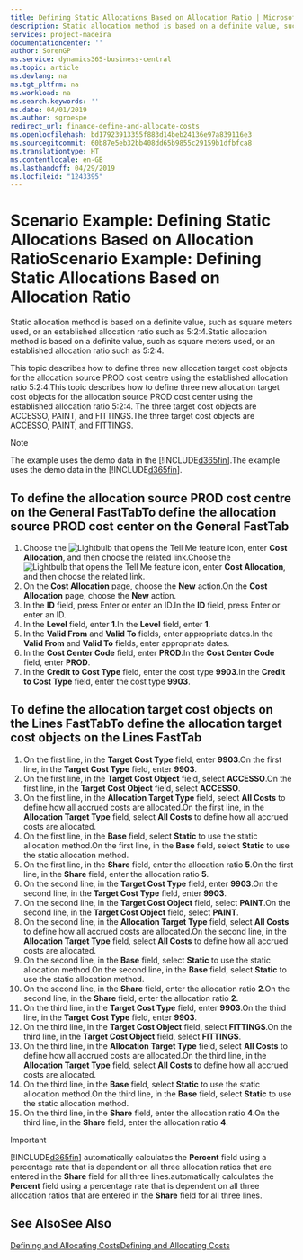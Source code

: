 ```yaml
---
title: Defining Static Allocations Based on Allocation Ratio | Microsoft Docs
description: Static allocation method is based on a definite value, such as square meters used, or an established allocation ratio such as 5:2:4.
services: project-madeira
documentationcenter: ''
author: SorenGP
ms.service: dynamics365-business-central
ms.topic: article
ms.devlang: na
ms.tgt_pltfrm: na
ms.workload: na
ms.search.keywords: ''
ms.date: 04/01/2019
ms.author: sgroespe
redirect_url: finance-define-and-allocate-costs
ms.openlocfilehash: bd17923913355f883d14beb24136e97a839116e3
ms.sourcegitcommit: 60b87e5eb32bb408dd65b9855c29159b1dfbfca8
ms.translationtype: HT
ms.contentlocale: en-GB
ms.lasthandoff: 04/29/2019
ms.locfileid: "1243395"
---
```

# <a name="scenario-example-defining-static-allocations-based-on-allocation-ratio"></a><span data-ttu-id="7180b-103">Scenario Example: Defining Static Allocations Based on Allocation Ratio</span><span class="sxs-lookup"><span data-stu-id="7180b-103">Scenario Example: Defining Static Allocations Based on Allocation Ratio</span></span>
<span data-ttu-id="7180b-104">Static allocation method is based on a definite value, such as square meters used, or an established allocation ratio such as 5:2:4.</span><span class="sxs-lookup"><span data-stu-id="7180b-104">Static allocation method is based on a definite value, such as square meters used, or an established allocation ratio such as 5:2:4.</span></span>  

<span data-ttu-id="7180b-105">This topic describes how to define three new allocation target cost objects for the allocation source PROD cost centre using the established allocation ratio 5:2:4.</span><span class="sxs-lookup"><span data-stu-id="7180b-105">This topic describes how to define three new allocation target cost objects for the allocation source PROD cost center using the established allocation ratio 5:2:4.</span></span> <span data-ttu-id="7180b-106">The three target cost objects are ACCESSO, PAINT, and FITTINGS.</span><span class="sxs-lookup"><span data-stu-id="7180b-106">The three target cost objects are ACCESSO, PAINT, and FITTINGS.</span></span>  

> [!NOTE]  
>  <span data-ttu-id="7180b-107">The example uses the demo data in the [!INCLUDE[d365fin](includes/d365fin_md.md)].</span><span class="sxs-lookup"><span data-stu-id="7180b-107">The example uses the demo data in the [!INCLUDE[d365fin](includes/d365fin_md.md)].</span></span>  

## <a name="to-define-the-allocation-source-prod-cost-center-on-the-general-fasttab"></a><span data-ttu-id="7180b-108">To define the allocation source PROD cost centre on the General FastTab</span><span class="sxs-lookup"><span data-stu-id="7180b-108">To define the allocation source PROD cost center on the General FastTab</span></span>  

1.  <span data-ttu-id="7180b-109">Choose the ![Lightbulb that opens the Tell Me feature](media/ui-search/search_small.png "Tell me what you want to do") icon, enter **Cost Allocation**, and then choose the related link.</span><span class="sxs-lookup"><span data-stu-id="7180b-109">Choose the ![Lightbulb that opens the Tell Me feature](media/ui-search/search_small.png "Tell me what you want to do") icon, enter **Cost Allocation**, and then choose the related link.</span></span>  
2.  <span data-ttu-id="7180b-110">On the **Cost Allocation** page, choose the **New** action.</span><span class="sxs-lookup"><span data-stu-id="7180b-110">On the **Cost Allocation** page, choose the **New** action.</span></span>  
3.  <span data-ttu-id="7180b-111">In the **ID** field, press Enter or enter an ID.</span><span class="sxs-lookup"><span data-stu-id="7180b-111">In the **ID** field, press Enter or enter an ID.</span></span>  
4.  <span data-ttu-id="7180b-112">In the **Level** field, enter **1**.</span><span class="sxs-lookup"><span data-stu-id="7180b-112">In the **Level** field, enter **1**.</span></span>  
5.  <span data-ttu-id="7180b-113">In the **Valid From** and **Valid To** fields, enter appropriate dates.</span><span class="sxs-lookup"><span data-stu-id="7180b-113">In the **Valid From** and **Valid To** fields, enter appropriate dates.</span></span>  
6.  <span data-ttu-id="7180b-114">In the **Cost Center Code** field, enter **PROD**.</span><span class="sxs-lookup"><span data-stu-id="7180b-114">In the **Cost Center Code** field, enter **PROD**.</span></span>  
7.  <span data-ttu-id="7180b-115">In the **Credit to Cost Type** field, enter the cost type **9903**.</span><span class="sxs-lookup"><span data-stu-id="7180b-115">In the **Credit to Cost Type** field, enter the cost type **9903**.</span></span>  

## <a name="to-define-the-allocation-target-cost-objects-on-the-lines-fasttab"></a><span data-ttu-id="7180b-116">To define the allocation target cost objects on the Lines FastTab</span><span class="sxs-lookup"><span data-stu-id="7180b-116">To define the allocation target cost objects on the Lines FastTab</span></span>  

1.  <span data-ttu-id="7180b-117">On the first line, in the **Target Cost Type** field, enter **9903**.</span><span class="sxs-lookup"><span data-stu-id="7180b-117">On the first line, in the **Target Cost Type** field, enter **9903**.</span></span>  
2.  <span data-ttu-id="7180b-118">On the first line, in the **Target Cost Object** field, select **ACCESSO**.</span><span class="sxs-lookup"><span data-stu-id="7180b-118">On the first line, in the **Target Cost Object** field, select **ACCESSO**.</span></span>  
3.  <span data-ttu-id="7180b-119">On the first line, in the **Allocation Target Type** field, select **All Costs** to define how all accrued costs are allocated.</span><span class="sxs-lookup"><span data-stu-id="7180b-119">On the first line, in the **Allocation Target Type** field, select **All Costs** to define how all accrued costs are allocated.</span></span>  
4.  <span data-ttu-id="7180b-120">On the first line, in the **Base** field, select **Static** to use the static allocation method.</span><span class="sxs-lookup"><span data-stu-id="7180b-120">On the first line, in the **Base** field, select **Static** to use the static allocation method.</span></span>  
5.  <span data-ttu-id="7180b-121">On the first line, in the **Share** field, enter the allocation ratio **5**.</span><span class="sxs-lookup"><span data-stu-id="7180b-121">On the first line, in the **Share** field, enter the allocation ratio **5**.</span></span>  
6.  <span data-ttu-id="7180b-122">On the second line, in the **Target Cost Type** field, enter **9903**.</span><span class="sxs-lookup"><span data-stu-id="7180b-122">On the second line, in the **Target Cost Type** field, enter **9903**.</span></span>  
7.  <span data-ttu-id="7180b-123">On the second line, in the **Target Cost Object** field, select **PAINT**.</span><span class="sxs-lookup"><span data-stu-id="7180b-123">On the second line, in the **Target Cost Object** field, select **PAINT**.</span></span>  
8.  <span data-ttu-id="7180b-124">On the second line, in the **Allocation Target Type** field, select **All Costs** to define how all accrued costs are allocated.</span><span class="sxs-lookup"><span data-stu-id="7180b-124">On the second line, in the **Allocation Target Type** field, select **All Costs** to define how all accrued costs are allocated.</span></span>  
9. <span data-ttu-id="7180b-125">On the second line, in the **Base** field, select **Static** to use the static allocation method.</span><span class="sxs-lookup"><span data-stu-id="7180b-125">On the second line, in the **Base** field, select **Static** to use the static allocation method.</span></span>  
10. <span data-ttu-id="7180b-126">On the second line, in the **Share** field, enter the allocation ratio **2**.</span><span class="sxs-lookup"><span data-stu-id="7180b-126">On the second line, in the **Share** field, enter the allocation ratio **2**.</span></span>  
11. <span data-ttu-id="7180b-127">On the third line, in the **Target Cost Type** field, enter **9903**.</span><span class="sxs-lookup"><span data-stu-id="7180b-127">On the third line, in the **Target Cost Type** field, enter **9903**.</span></span>  
12. <span data-ttu-id="7180b-128">On the third line, in the **Target Cost Object** field, select **FITTINGS**.</span><span class="sxs-lookup"><span data-stu-id="7180b-128">On the third line, in the **Target Cost Object** field, select **FITTINGS**.</span></span>  
13. <span data-ttu-id="7180b-129">On the third line, in the **Allocation Target Type** field, select **All Costs** to define how all accrued costs are allocated.</span><span class="sxs-lookup"><span data-stu-id="7180b-129">On the third line, in the **Allocation Target Type** field, select **All Costs** to define how all accrued costs are allocated.</span></span>  
14. <span data-ttu-id="7180b-130">On the third line, in the **Base** field, select **Static** to use the static allocation method.</span><span class="sxs-lookup"><span data-stu-id="7180b-130">On the third line, in the **Base** field, select **Static** to use the static allocation method.</span></span>  
15. <span data-ttu-id="7180b-131">On the third line, in the **Share** field, enter the allocation ratio **4**.</span><span class="sxs-lookup"><span data-stu-id="7180b-131">On the third line, in the **Share** field, enter the allocation ratio **4**.</span></span>  

> [!IMPORTANT]  
>  [!INCLUDE[d365fin](includes/d365fin_md.md)] <span data-ttu-id="7180b-132">automatically calculates the **Percent** field using a percentage rate that is dependent on all three allocation ratios that are entered in the **Share** field for all three lines.</span><span class="sxs-lookup"><span data-stu-id="7180b-132">automatically calculates the **Percent** field using a percentage rate that is dependent on all three allocation ratios that are entered in the **Share** field for all three lines.</span></span>  

## <a name="see-also"></a><span data-ttu-id="7180b-133">See Also</span><span class="sxs-lookup"><span data-stu-id="7180b-133">See Also</span></span>  
[<span data-ttu-id="7180b-134">Defining and Allocating Costs</span><span class="sxs-lookup"><span data-stu-id="7180b-134">Defining and Allocating Costs</span></span>](finance-define-and-allocate-costs.md)   
